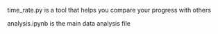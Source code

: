 time_rate.py is a tool that helps you compare your progress with others

analysis.ipynb is the main data analysis file
